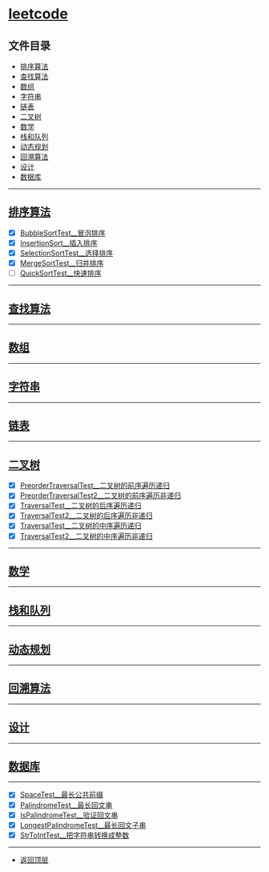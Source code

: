 
# [leetcode](../README.md)

## 文件目录

- [排序算法](#排序算法)
- [查找算法](#查找算法)
- [数组](#数组)
- [字符串](#字符串)
- [链表](#链表)
- [二叉树](#二叉树)
- [数学](#数学)
- [栈和队列](#栈和队列)
- [动态规划](#动态规划)
- [回溯算法](#回溯算法)
- [设计](#设计)
- [数据库](#数据库)

----------------

## [排序算法](src/main/java/com/cpucode/sort)

- [x] [BubbleSortTest__冒泡排序](src/main/java/com/cpucode/sort/bubble/BubbleSortTest.java)
- [x] [InsertionSort__插入排序](src/main/java/com/cpucode/sort/insertion/InsertionSort.java)
- [x] [SelectionSortTest__选择排序](src/main/java/com/cpucode/sort/selection/SelectionSortTest.java)
- [x] [MergeSortTest__归并排序](src/main/java/com/cpucode/sort/merge/MergeSortTest.java)
- [ ] [QuickSortTest__快速排序](src/main/java/com/cpucode/sort/quick/QuickSortTest.java)

------------------------

## [查找算法](src/main/java/com/cpucode/search)

------------------

## [数组]()


------------------------

## [字符串]()


---------------

## [链表]()


-------------

## [二叉树](src/main/java/com/cpucode/binary/tree)

- [x] [PreorderTraversalTest__二叉树的前序遍历递归](src/main/java/com/cpucode/binary/tree/PreorderTraversalTest.java)
- [x] [PreorderTraversalTest2__二叉树的前序遍历非递归](src/main/java/com/cpucode/binary/tree/PreorderTraversalTest2.java)
- [x] [TraversalTest__二叉树的后序遍历递归](src/main/java/com/cpucode/binary/tree/postorder/TraversalTest.java)
- [x] [TraversalTest2__二叉树的后序遍历非递归](src/main/java/com/cpucode/binary/tree/postorder/TraversalTest2.java)
- [x] [TraversalTest__二叉树的中序遍历递归](src/main/java/com/cpucode/binary/tree/inorder/TraversalTest.java)
- [x] [TraversalTest2__二叉树的中序遍历非递归](src/main/java/com/cpucode/binary/tree/inorder/TraversalTest2.java)

------------------------

## [数学]()


--------------

## [栈和队列]()

-----------------

## [动态规划]()

-------------

## [回溯算法]()

------------------

## [设计]()


-------------

## [数据库]()



--------------------------

- [x] [SpaceTest__最长公共前缀](src/main/java/com/cpucode/longpublic/SpaceTest.java)
- [x] [PalindromeTest__最长回文串](src/main/java/com/cpucode/longest/PalindromeTest.java)
- [x] [IsPalindromeTest__验证回文串](src/main/java/com/cpucode/palindrome/IsPalindromeTest.java)
- [x] [LongestPalindromeTest__最长回文子串](src/main/java/com/cpucode/longest/LongestPalindromeTest.java)
- [x] [StrToIntTest__把字符串转换成整数](src/main/java/com/cpucode/strtoint/StrToIntTest.java)

---------------------

- [返回顶层](../README.md)